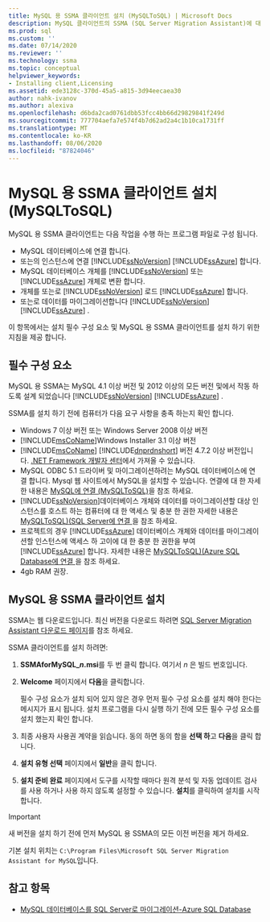 ```yaml
---
title: MySQL 용 SSMA 클라이언트 설치 (MySQLToSQL) | Microsoft Docs
description: MySQL 클라이언트의 SSMA (SQL Server Migration Assistant)에 대 한 설치 필수 구성 요소 및 설치 방법에 대해 알아봅니다.
ms.prod: sql
ms.custom: ''
ms.date: 07/14/2020
ms.reviewer: ''
ms.technology: ssma
ms.topic: conceptual
helpviewer_keywords:
- Installing client,Licensing
ms.assetid: ede3128c-370d-45a5-a815-3d94eecaea30
author: nahk-ivanov
ms.author: alexiva
ms.openlocfilehash: d6bda2cad0761dbb53fcc4bb66d29829841f249d
ms.sourcegitcommit: 777704aefa7e574f4b7d62ad2a4c1b10ca1731ff
ms.translationtype: MT
ms.contentlocale: ko-KR
ms.lasthandoff: 08/06/2020
ms.locfileid: "87824046"
---
```

# <a name="installing-ssma-for-mysql-client-mysqltosql"></a>MySQL 용 SSMA 클라이언트 설치 (MySQLToSQL)

MySQL 용 SSMA 클라이언트는 다음 작업을 수행 하는 프로그램 파일로 구성 됩니다.

- MySQL 데이터베이스에 연결 합니다.  
- 또는의 인스턴스에 연결 [!INCLUDE[ssNoVersion](../../includes/ssnoversion-md.md)] [!INCLUDE[ssAzure](../../includes/ssazure_md.md)] 합니다.
- MySQL 데이터베이스 개체를 [!INCLUDE[ssNoVersion](../../includes/ssnoversion-md.md)] 또는 [!INCLUDE[ssAzure](../../includes/ssazure_md.md)] 개체로 변환 합니다.
- 개체를 또는로 [!INCLUDE[ssNoVersion](../../includes/ssnoversion-md.md)] 로드 [!INCLUDE[ssAzure](../../includes/ssazure_md.md)] 합니다.
- 또는로 데이터를 마이그레이션합니다 [!INCLUDE[ssNoVersion](../../includes/ssnoversion-md.md)] [!INCLUDE[ssAzure](../../includes/ssazure_md.md)] .

이 항목에서는 설치 필수 구성 요소 및 MySQL 용 SSMA 클라이언트를 설치 하기 위한 지침을 제공 합니다.

## <a name="prerequisites"></a>필수 구성 요소

MySQL 용 SSMA는 MySQL 4.1 이상 버전 및 2012 이상의 모든 버전 및에서 작동 하도록 설계 되었습니다 [!INCLUDE[ssNoVersion](../../includes/ssnoversion-md.md)] [!INCLUDE[ssAzure](../../includes/ssazure_md.md)] .

SSMA를 설치 하기 전에 컴퓨터가 다음 요구 사항을 충족 하는지 확인 합니다.

- Windows 7 이상 버전 또는 Windows Server 2008 이상 버전
- [!INCLUDE[msCoName](../../includes/msconame_md.md)]Windows Installer 3.1 이상 버전
- [!INCLUDE[msCoName](../../includes/msconame_md.md)] [!INCLUDE[dnprdnshort](../../includes/dnprdnshort_md.md)] 버전 4.7.2 이상 버전입니다. [.NET Framework 개발자 센터](https://go.microsoft.com/fwlink/?LinkId=48882)에서 가져올 수 있습니다.
- MySQL ODBC 5.1 드라이버 및 마이그레이션하려는 MySQL 데이터베이스에 연결 합니다. Mysql 웹 사이트에서 MySQL을 설치할 수 있습니다. 연결에 대 한 자세한 내용은 [MySQL에 연결 &#40;MySQLToSQL&#41;](../../ssma/mysql/connecting-to-mysql-mysqltosql.md)을 참조 하세요.
- [!INCLUDE[ssNoVersion](../../includes/ssnoversion-md.md)]데이터베이스 개체와 데이터를 마이그레이션할 대상 인스턴스를 호스트 하는 컴퓨터에 대 한 액세스 및 충분 한 권한 자세한 내용은 [MySQLToSQL&#41;&#40;SQL Server에 연결 ](../../ssma/mysql/connecting-to-sql-server-mysqltosql.md)을 참조 하세요.
- 프로젝트의 경우 [!INCLUDE[ssAzure](../../includes/ssazure_md.md)] 데이터베이스 개체와 데이터를 마이그레이션할 인스턴스에 액세스 하 고이에 대 한 충분 한 권한을 부여 [!INCLUDE[ssAzure](../../includes/ssazure_md.md)] 합니다. 자세한 내용은 [MySQLToSQL&#41;&#40;Azure SQL Database에 연결 ](../../ssma/mysql/connecting-to-azure-sql-db-mysqltosql.md)을 참조 하세요.
- 4gb RAM 권장.

## <a name="installing-ssma-for-mysql-client"></a>MySQL 용 SSMA 클라이언트 설치

SSMA는 웹 다운로드입니다. 최신 버전을 다운로드 하려면 [SQL Server Migration Assistant 다운로드 페이지](https://aka.ms/ssmaformysql)를 참조 하세요.

SSMA 클라이언트를 설치 하려면:

1. **SSMAforMySQL_*n*.msi**를 두 번 클릭 합니다. 여기서 *n* 은 빌드 번호입니다.
2. **Welcome** 페이지에서 **다음**을 클릭합니다.

   필수 구성 요소가 설치 되어 있지 않은 경우 먼저 필수 구성 요소를 설치 해야 한다는 메시지가 표시 됩니다. 설치 프로그램을 다시 실행 하기 전에 모든 필수 구성 요소를 설치 했는지 확인 합니다.

3. 최종 사용자 사용권 계약을 읽습니다. 동의 하면 동의 함을 **선택 하**고 **다음**을 클릭 합니다.
4. **설치 유형 선택** 페이지에서 **일반**을 클릭 합니다.
5. **설치 준비 완료** 페이지에서 도구를 시작할 때마다 원격 분석 및 자동 업데이트 검사를 사용 하거나 사용 하지 않도록 설정할 수 있습니다. **설치**를 클릭하여 설치를 시작합니다.

> [!IMPORTANT]
> 새 버전을 설치 하기 전에 먼저 MySQL 용 SSMA의 모든 이전 버전을 제거 하세요.

기본 설치 위치는 `C:\Program Files\Microsoft SQL Server Migration Assistant for MySQL`입니다.

## <a name="see-also"></a>참고 항목

- [MySQL 데이터베이스를 SQL Server로 마이그레이션-Azure SQL Database](../../ssma/mysql/migrating-mysql-databases-to-sql-server-azure-sql-db-mysqltosql.md)  

